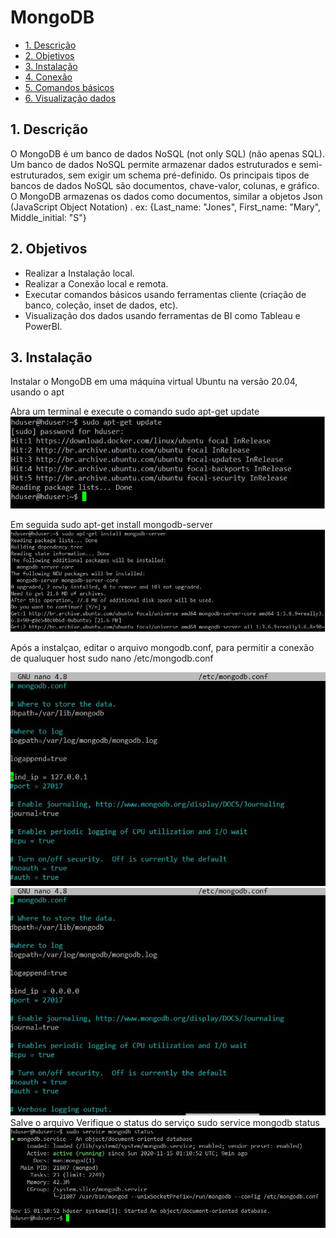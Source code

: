 # MongoDB
- [1. Descrição](#link1)
- [2. Objetivos](#link2)
- [3. Instalação](#link3)
- [4. Conexão](#link4)
- [5. Comandos básicos](#link5)
- [6. Visualização dados](#link6)

<a id="link1"></a>
## 1. Descrição
O MongoDB é um banco de dados NoSQL (not only SQL) (não apenas SQL).
Um banco de dados NoSQL permite armazenar dados estruturados e semi-estruturados, sem exigir um schema pré-definido.
Os principais tipos de bancos de dados NoSQL são documentos, chave-valor, colunas, e gráfico. 
O MongoDB armazenas os dados como documentos, similar a objetos Json (JavaScript Object Notation) .
ex: {Last_name: "Jones", First_name: "Mary", Middle_initial: "S"}

<a id="link2"></a>
## 2. Objetivos
- Realizar a Instalação local.
- Realizar a Conexão local e remota.
- Executar comandos básicos usando ferramentas cliente (criação de banco, coleção, inset de dados, etc).
- Visualização dos dados usando ferramentas de BI como Tableau e PowerBI.

<a id="link3"></a>
## 3. Instalação
Instalar o MongoDB em uma máquina virtual Ubuntu na versão 20.04, usando o apt

Abra um terminal e execute o comando
sudo apt-get update
![Screenshot](/images/img01.jpg)

Em seguida
sudo apt-get install mongodb-server
![Screenshot](/images/img02.jpg)

Após a instalçao, editar o arquivo mongodb.conf, para permitir a conexão de qualuquer host
sudo nano /etc/mongodb.conf

![Screenshot](/images/img03.jpg)
![Screenshot](/images/img04.jpg)
Salve o arquivo
Verifique o status do serviço
sudo service mongodb status
![Screenshot](/images/img05.jpg)

